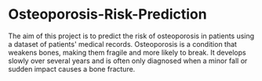 # Osteoporosis-Risk-Prediction
The aim of this project is to predict the risk of osteoporosis in patients using a dataset of patients' medical records. Osteoporosis is a condition that weakens bones, making them fragile and more likely to break. It develops slowly over several years and is often only diagnosed when a minor fall or sudden impact causes a bone fracture. 
